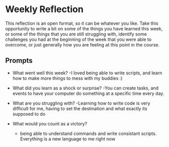 # Weekly Reflection
This reflection is an open format, so it can be whatever you like. Take this opportunity to write a bit on some of the things you have learned this week, or some of the things that you are still struggling with, identify some challenges you had at the beginning of the week that you were able to overcome, or just generally how you are feeling at this point in the course.

## Prompts
- What went well this week?
  -I loved being able to write scripts, and learn how to make more things to mess with my buddies :)
- What did you learn as a shock or surprise?
  -You can create tasks, and events to have your computer do something at a specific time every day.
- What are you struggling with?
  -Learning how to write code is very difficult for me, having to set the destination and what exactly its supposed to do
- What would you count as a victory?

  - being able to understand commands and write consistant scripts. Everything is a new language to me right now
  